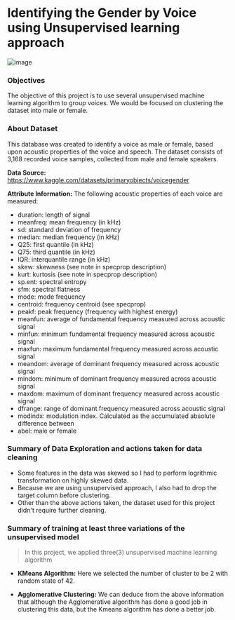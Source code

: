 # **Identifying the Gender by Voice using Unsupervised learning approach**

![image](https://user-images.githubusercontent.com/96771321/188281821-76c88f8d-0cb4-4a8b-92b2-dcc5fb28ba13.png)

### **Objectives**
The objective of this project is to use several unsupervised machine learning algorithm to group voices. We would be focused on clustering the dataset into male or female.

### **About Dataset**
This database was created to identify a voice as male or female, based upon acoustic properties of the voice and speech. The dataset consists of 3,168 recorded voice samples, collected from male and female speakers.

**Data Source:** https://www.kaggle.com/datasets/primaryobjects/voicegender

**Attribute Information:**
The following acoustic properties of each voice are measured:
- duration: length of signal
- meanfreq: mean frequency (in kHz)
- sd: standard deviation of frequency
- median: median frequency (in kHz)
- Q25: first quantile (in kHz)
- Q75: third quantile (in kHz)
- IQR: interquantile range (in kHz)
- skew: skewness (see note in specprop description)
- kurt: kurtosis (see note in specprop description)
- sp.ent: spectral entropy
- sfm: spectral flatness
- mode: mode frequency
- centroid: frequency centroid (see specprop)
- peakf: peak frequency (frequency with highest energy)
- meanfun: average of fundamental frequency measured across acoustic signal
- minfun: minimum fundamental frequency measured across acoustic signal
- maxfun: maximum fundamental frequency measured across acoustic signal
- meandom: average of dominant frequency measured across acoustic signal
- mindom: minimum of dominant frequency measured across acoustic signal
- maxdom: maximum of dominant frequency measured across acoustic signal
- dfrange: range of dominant frequency measured across acoustic signal
- modindx: modulation index. Calculated as the accumulated absolute difference between
- abel: male or female

### **Summary of Data Exploration and actions taken for data cleaning**
- Some features in the data was skewed so I had to perform logrithmic transformation on highly skewed data.
- Because we are using unsupervised approach, I also had to drop the target column before clustering.
- Other than the above actions taken, the dataset used for this project didn't require further cleaning.

### **Summary of training at least three variations of the unsupervised model**
> In this project, we applied three(3) unsupervised machine learning algorithm
- **KMeans Algorithm:** Here we selected the number of cluster to be 2 with random state of 42.

- **Agglomerative Clustering:** We can deduce from the above information that although the Agglomerative algorithm has done a good job in clustering this data, but the Kmeans algorithm has done a better job.

